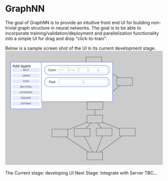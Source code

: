 # GraphNN
The goal of GraphNN is to provide an intuitive front end UI for building non-trivial graph structure in neural networks. The goal is to be able to incorporate training/validation/deployment and parallelization functionality into a simple UI for drag and drop "click-to-train". 

Below is a sample screen shot of the UI in its current development stage. 
![Building Inception like ANN](/images/inception-like.png)

The Current stage: developing UI
Next Stage: Integrate with Server
TBC...